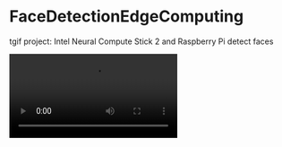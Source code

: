 # FaceDetectionEdgeComputing
tgif project: Intel Neural Compute Stick 2 and Raspberry Pi detect faces 

![demo](https://user-images.githubusercontent.com/38410965/111721442-44464700-8836-11eb-99f3-c6946d9d1c02.mp4)

